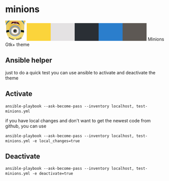 # minions
<img title="Minions!" src="https://raw.githubusercontent.com/ochosi/minions/master/icons/places/64/start-here.png" />
<img title="Minions!" src="https://raw.githubusercontent.com/ochosi/minions/master/palette.png" />
Minions Gtk+ theme

## Ansible helper
just to do a quick test you can use ansible to activate and deactivate the theme
## Activate
```
ansible-playbook --ask-become-pass --inventory localhost, test-minions.yml
```

if you have local changes and don't want to get the newest code from github, you can use
```
ansible-playbook --ask-become-pass --inventory localhost, test-minions.yml -e local_changes=true
```

## Deactivate
```
ansible-playbook --ask-become-pass --inventory localhost, test-minions.yml -e deactivate=true
```

